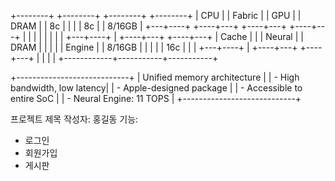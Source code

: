 +--------+  +--------+  +--------+  +--------+
|  CPU   |  | Fabric |  |  GPU   |  | DRAM   |
|  8c    |  |        |  |  8c    |  | 8/16GB |
+---+----+  +----+---+  +----+---+  +----+---+
    |            |           |           |
    |            |           |           |
+---+----+       |      +----+---+  +----+---+
|  Cache |       |      | Neural |  | DRAM   |
|        |       |      | Engine |  | 8/16GB |
|        |       |      |  16c   |  |        |
+---+----+       |      +----+---+  +----+---+
    |            |           |           |
    +------------+-----------+-----------+

+----------------------------+
| Unified memory architecture |
| - High bandwidth, low latency|
| - Apple-designed package    |
| - Accessible to entire SoC  |
| - Neural Engine: 11 TOPS    |
+----------------------------+

프로젝트 제목
작성자: 홍길동
기능:
- 로그인
- 회원가입
- 게시판